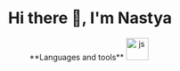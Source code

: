 
<div id="header" align="center">
  <h1>Hi there 👋, I'm Nastya</h1>
**Languages and tools**
<img src="https://cdn.jsdelivr.net/gh/devicons/devicon@latest/icons/python/python-original.svg"
  title="js" width="40"/>&nbsp;
          
<!--
**Katyzina/katyzina** is a ✨ _special_ ✨ repository because its `README.md` (this file) appears on your GitHub profile.


